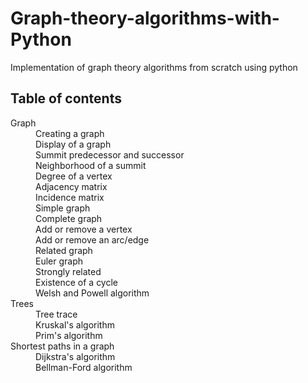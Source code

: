 # Graph-theory-algorithms-with-Python
Implementation of graph theory algorithms from scratch using python
## Table of contents
<dl>
  <dt>Graph</dt>
  <dd>Creating a graph</dd>
  <dd>Display of a graph</dd>
  <dd>Summit predecessor and successor</dd>
  <dd>Neighborhood of a summit</dd>
  <dd>Degree of a vertex</dd>
  <dd>Adjacency matrix</dd>
  <dd>Incidence matrix</dd>
  <dd>Simple graph</dd>
  <dd>Complete graph</dd>
  <dd>Add or remove a vertex</dd>
  <dd>Add or remove an arc/edge</dd>
  <dd>Related graph</dd>
  <dd>Euler graph</dd>
  <dd>Strongly related</dd>
  <dd>Existence of a cycle</dd>
  <dd>Welsh and Powell algorithm</dd>
  <dt>Trees</dt>
  <dd>Tree trace</dd>
  <dd>Kruskal's algorithm</dd>
  <dd>Prim's algorithm</dd>
  <dt>Shortest paths in a graph</dt>
  <dd>Dijkstra's algorithm</dd>
  <dd>Bellman-Ford algorithm</dd>
</dl>
